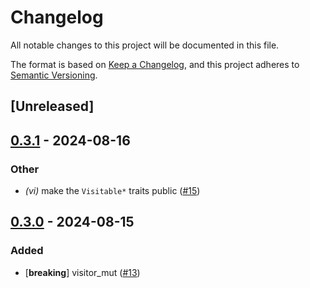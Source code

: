 # Changelog
All notable changes to this project will be documented in this file.

The format is based on [Keep a Changelog](https://keepachangelog.com/en/1.0.0/),
and this project adheres to [Semantic Versioning](https://semver.org/spec/v2.0.0.html).

## [Unreleased]

## [0.3.1](https://github.com/chesedo/despatma/compare/despatma-visitor-v0.3.0...despatma-visitor-v0.3.1) - 2024-08-16

### Other
- *(vi)* make the `Visitable*` traits public ([#15](https://github.com/chesedo/despatma/pull/15))

## [0.3.0](https://github.com/chesedo/despatma/compare/despatma-visitor-v0.2.0...despatma-visitor-v0.3.0) - 2024-08-15

### Added
- [**breaking**] visitor_mut ([#13](https://github.com/chesedo/despatma/pull/13))
